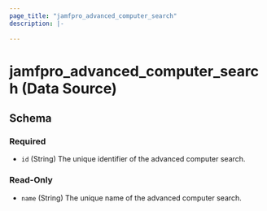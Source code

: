 ```yaml
---
page_title: "jamfpro_advanced_computer_search"
description: |-
  
---
```


# jamfpro_advanced_computer_search (Data Source)


<!-- schema generated by tfplugindocs -->
## Schema

### Required

- `id` (String) The unique identifier of the advanced computer search.

### Read-Only

- `name` (String) The unique name of the advanced computer search.